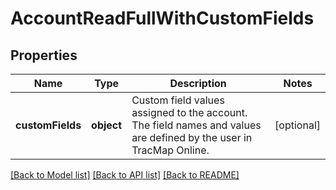# AccountReadFullWithCustomFields

## Properties
Name | Type | Description | Notes
------------ | ------------- | ------------- | -------------
**customFields** | **object** | Custom field values assigned to the account. The field names and values are defined by the user in TracMap Online. | [optional] 

[[Back to Model list]](../README.md#documentation-for-models) [[Back to API list]](../README.md#documentation-for-api-endpoints) [[Back to README]](../README.md)


